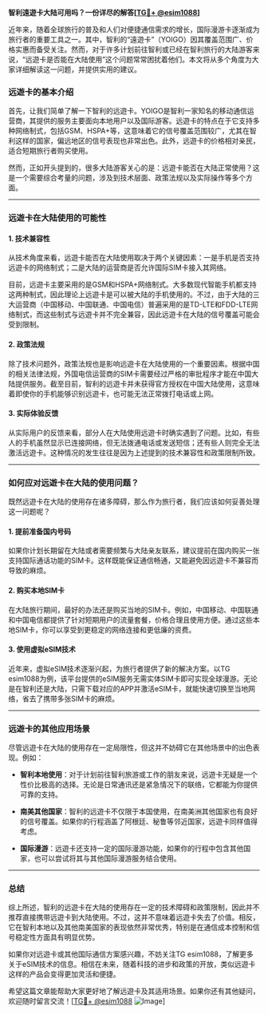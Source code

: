 **智利遠遊卡大陆可用吗？一份详尽的解答[[TG💪+ @esim1088](https://t.me/s/esim1088)]**

近年来，随着全球旅行的普及和人们对便捷通信需求的增长，国际漫游卡逐渐成为旅行者的重要工具之一。其中，智利的“遠遊卡”（YOIGO）因其覆盖范围广、价格实惠而备受关注。然而，对于许多计划前往智利或已经在智利旅行的大陆游客来说，“远遊卡是否能在大陆使用”这个问题常常困扰着他们。本文将从多个角度为大家详细解读这一问题，并提供实用的建议。

### **远遊卡的基本介绍**

首先，让我们简单了解一下智利的远遊卡。YOIGO是智利一家知名的移动通信运营商，其提供的服务主要面向本地用户以及国际游客。远遊卡的特点在于它支持多种网络制式，包括GSM、HSPA+等，这意味着它的信号覆盖范围较广，尤其在智利这样的国家，偏远地区的信号表现也非常出色。此外，远遊卡的价格相对亲民，适合短期旅行者购买使用。

然而，正如开头提到的，很多大陆游客关心的是：远遊卡能否在大陆正常使用？这是一个需要综合考量的问题，涉及到技术层面、政策法规以及实际操作等多个方面。

---

### **远遊卡在大陆使用的可能性**

#### **1. 技术兼容性**
从技术角度来看，远遊卡能否在大陆使用取决于两个关键因素：一是手机是否支持远遊卡的网络制式；二是大陆的运营商是否允许国际SIM卡接入其网络。

目前，远遊卡主要采用的是GSM和HSPA+网络制式。大多数现代智能手机都支持这两种制式，因此理论上远遊卡是可以被大陆的手机使用的。不过，由于大陆的三大运营商（中国移动、中国联通、中国电信）普遍采用的是TD-LTE和FDD-LTE网络制式，而这些制式与远遊卡并不完全兼容，因此远遊卡在大陆的信号覆盖可能会受到限制。

#### **2. 政策法规**
除了技术问题外，政策法规也是影响远遊卡在大陆使用的一个重要因素。根据中国的相关法律法规，外国电信运营商的SIM卡需要经过严格的审批程序才能在中国大陆提供服务。截至目前，智利的远遊卡并未获得官方授权在中国大陆使用，这意味着即使你的手机能够识别远遊卡，也可能无法正常拨打电话或上网。

#### **3. 实际体验反馈**
从实际用户的反馈来看，部分人在大陆使用远遊卡时确实遇到了问题。比如，有些人的手机虽然显示已连接网络，但无法拨通电话或发送短信；还有些人则完全无法激活远遊卡。这种情况的发生往往是因为上述提到的技术兼容性和政策限制所致。

---

### **如何应对远遊卡在大陆的使用问题？**

既然远遊卡在大陆的使用存在诸多障碍，那么作为旅行者，我们应该如何妥善处理这一问题呢？

#### **1. 提前准备国内号码**
如果你计划长期留在大陆或者需要频繁与大陆亲友联系，建议提前在国内购买一张支持国际通话功能的SIM卡。这样既能保证通信畅通，又能避免因远遊卡不兼容而导致的麻烦。

#### **2. 购买本地SIM卡**
在大陆旅行期间，最好的办法还是购买当地的SIM卡。例如，中国移动、中国联通和中国电信都提供了针对短期用户的流量套餐，价格合理且使用方便。通过这些本地SIM卡，你可以享受到更稳定的网络连接和更低廉的资费。

#### **3. 使用虚拟eSIM技术**
近年来，虚拟eSIM技术逐渐兴起，为旅行者提供了新的解决方案。以TG esim1088为例，该平台提供的eSIM服务无需实体SIM卡即可实现全球漫游。无论是在智利还是大陆，只需下载对应的APP并激活eSIM卡，就能快速切换至当地网络，省去了携带多张SIM卡的麻烦。

---

### **远遊卡的其他应用场景**

尽管远遊卡在大陆的使用存在一定局限性，但这并不妨碍它在其他场景中的出色表现。例如：

- **智利本地使用**：对于计划前往智利旅游或工作的朋友来说，远遊卡无疑是一个性价比极高的选择。无论是日常通讯还是紧急情况下的联络，它都能为你提供可靠的支持。
  
- **南美其他国家**：智利的远遊卡不仅限于本国使用，在南美洲其他国家也有良好的信号覆盖。如果你的行程涵盖了阿根廷、秘鲁等邻近国家，远遊卡同样值得考虑。

- **国际漫游**：远遊卡还支持一定的国际漫游功能，如果你的行程中包含其他国家，也可以尝试将其与其他国际漫游服务结合使用。

---

### **总结**

综上所述，智利的远遊卡在大陆的使用存在一定的技术障碍和政策限制，因此并不推荐直接携带远遊卡到大陆使用。不过，这并不意味着远遊卡失去了价值。相反，它在智利本地以及其他南美国家的表现依然非常优秀，特别是在通信成本控制和信号稳定性方面具有明显优势。

如果你对远遊卡或其他国际通信方案感兴趣，不妨关注TG esim1088，了解更多关于eSIM技术的信息。相信在未来，随着科技的进步和政策的开放，类似远遊卡这样的产品会变得更加灵活和便捷。

希望这篇文章能帮助大家更好地了解远遊卡及其适用场景。如果你还有其他疑问，欢迎随时留言交流！[[TG💪+ @esim1088](https://t.me/s/esim1088) ![Image](https://i.postimg.cc/4NQfJmqS/Snipaste-2025-05-13-00-14-12.png)]